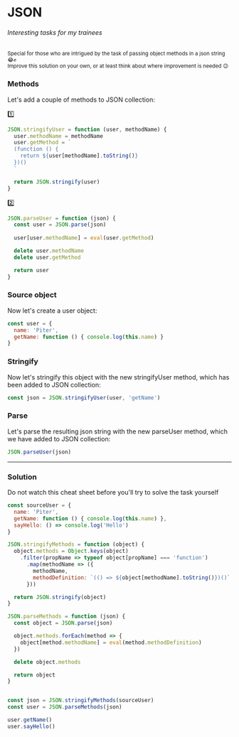 # JSON
###### Interesting tasks for my trainees

<sup>Special for those who are intrigued by the task of passing object methods in a json string 😂✊</sup><br>
<sup>Improve this solution on your own, or at least think about where improvement is needed 😉</sup>

### Methods

Let's add a couple of methods to JSON collection:

:one:
```js
JSON.stringifyUser = function (user, methodName) {
  user.methodName = methodName
  user.getMethod = `
  (function () {
    return ${user[methodName].toString()}
  })()
  `

  return JSON.stringify(user)
}
```

:two:
```js
JSON.parseUser = function (json) {
  const user = JSON.parse(json)
  
  user[user.methodName] = eval(user.getMethod)

  delete user.methodName
  delete user.getMethod

  return user
}
```

### Source object

Now let's create a user object:

```js
const user = {
  name: 'Piter',
  getName: function () { console.log(this.name) }
}
```

### Stringify
Now let's stringify this object with the new stringifyUser method, which has been added to JSON collection:

```js
const json = JSON.stringifyUser(user, 'getName')
```

### Parse

Let's parse the resulting json string with the new parseUser method, which we have added to JSON collection:

```js
JSON.parseUser(json)
```

_______________________________________

### Solution
Do not watch this cheat sheet before you'll try to solve the task yourself

```js
const sourceUser = {
  name: 'Piter',
  getName: function () { console.log(this.name) },
  sayHello: () => console.log('Hello')
}

JSON.stringifyMethods = function (object) {
  object.methods = Object.keys(object)
    .filter(propName => typeof object[propName] === 'function')
      .map(methodName => ({
        methodName,
        methodDefinition: `(() => ${object[methodName].toString()})()`
      }))

  return JSON.stringify(object)
}

JSON.parseMethods = function (json) {
  const object = JSON.parse(json)

  object.methods.forEach(method => {
    object[method.methodName] = eval(method.methodDefinition)
  })

  delete object.methods

  return object
}


const json = JSON.stringifyMethods(sourceUser)
const user = JSON.parseMethods(json)

user.getName()
user.sayHello()
```
